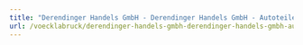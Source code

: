 ```yaml
---
title: "Derendinger Handels GmbH - Derendinger Handels GmbH - Autoteile vom Experten"
url: /voecklabruck/derendinger-handels-gmbh-derendinger-handels-gmbh-autoteile-vom-experten/
---
```

